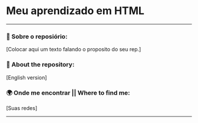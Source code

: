 # Meu aprendizado em HTML

---

### 👀 Sobre o reposiório:

[Colocar aqui um texto falando o proposito do seu rep.]

### 👀 About the repository:

[English version]

### 🌍 Onde me encontrar || Where to find me:

[Suas redes]


---
